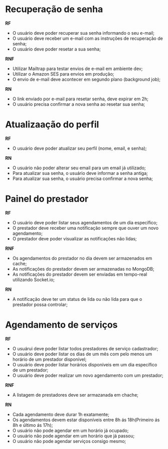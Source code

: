 # Recuperação de senha

**RF**

- O usuário deve poder recuperar sua senha informando o seu e-mail;
- O usuário deve receber um e-mail com as instruções de recuperação de senha;
- O usuário deve poder resetar a sua senha;

**RNF**

- Utilizar Mailtrap para testar envios de e-mail em ambiente dev;
- Utilizar o Amazon SES para envios em produção;
- O envio de e-mail deve acontecer em segundo plano (background job);

**RN**

- O link enviado por e-mail para resetar senha, deve expirar em 2h;
- O usuário precisa confirmar a nova senha ao resetar sua senha;

# Atualizaação do perfil

**RF**

- O usuário deve poder atualizar seu perfil (nome, email, e senha);

**RN**

- O usuário não poder alterar seu email para um email já utilizado;
- Para atualizar sua senha, o usuário deve informar a senha antiga;
- Para atualizar sua senha, o usuário precisa confirmar a nova senha;

# Painel do prestador

**RF**

- O usuário deve poder listar seus agendamentos de um dia específico;
- O prestador deve receber uma notificação sempre que ouver um novo agendamento;
- O prestador deve poder visualizar as notificações não lidas;

**RNF**

- Os agendamentos do prestador no dia devem ser armazenados em cache;
- As notificações do prestador devem ser armazenadas no MongoDB;
- As notificações do prestador devem ser enviadas em tempo-real utilizando Socket.io;

**RN**

- A notificação deve ter um status de lida ou não lida para que o prestador possa controlar;

# Agendamento de serviços

**RF**

- O usuárui deve poder listar todos prestadores de serviço cadastrador;
- O usuário deve poder listar  os dias de um mês com pelo menos um horário de um prestador disponível;
- O usuário deve poder listar horários disponíveis em um dia específico de um prestador;
- O usuário deve poder realizar um novo agendamento com um prestador;

**RNF**

- A listagem de prestadores deve  ser armazanada em chache;

**RN**

- Cada agendamento deve durar 1h exatamente;
- Os agendamentos devem estar disponíveis entre 8h ás 18h(Primeiro ás 8h e último ás 17h);
- O usuário não pode agendar em um horário já ocupado;
- O usuário não pode agendar em um horário que já passou;
- O usuário não pode agendar serviços consigo mesmo;
